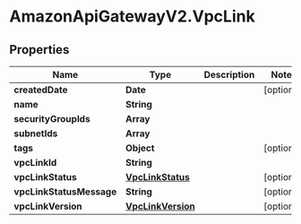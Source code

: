 # AmazonApiGatewayV2.VpcLink

## Properties

Name | Type | Description | Notes
------------ | ------------- | ------------- | -------------
**createdDate** | **Date** |  | [optional] 
**name** | **String** |  | 
**securityGroupIds** | **Array** |  | 
**subnetIds** | **Array** |  | 
**tags** | **Object** |  | [optional] 
**vpcLinkId** | **String** |  | 
**vpcLinkStatus** | [**VpcLinkStatus**](VpcLinkStatus.md) |  | [optional] 
**vpcLinkStatusMessage** | **String** |  | [optional] 
**vpcLinkVersion** | [**VpcLinkVersion**](VpcLinkVersion.md) |  | [optional] 


